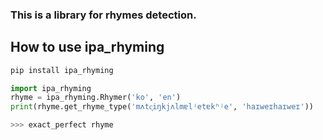 ### This is a library for rhymes detection.

## How to use ipa_rhyming
```python
pip install ipa_rhyming
```
```python
import ipa_rhyming
rhyme = ipa_rhyming.Rhymer('ko', 'en')
print(rhyme.get_rhyme_type('mʌtc͈iŋkjʌlmɐlʲetɐkʰʲe', 'haɪweɪhaɪweɪ'))

>>> exact_perfect rhyme
```
